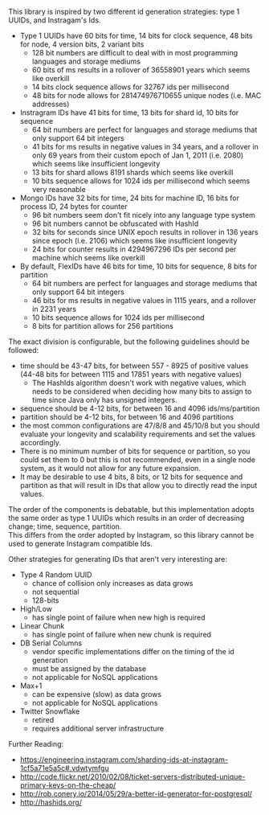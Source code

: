 This library is inspired by two different id generation strategies: type 1 UUIDs, and Instragam's Ids.

* Type 1 UUIDs have 60 bits for time, 14 bits for clock sequence, 48 bits for node, 4 version bits, 2 variant bits
    * 128 bit numbers are difficult to deal with in most programming languages and storage mediums
    * 60 bits of ms results in a rollover of 36558901 years which seems like overkill
    * 14 bits clock sequence allows for 32767 ids per millisecond
    * 48 bits for node allows for 281474976710655 unique nodes (i.e. MAC addresses)
* Instragram IDs have 41 bits for time, 13 bits for shard id, 10 bits for sequence
    * 64 bit numbers are perfect for languages and storage mediums that only support 64 bit integers
    * 41 bits for ms results in negative values in 34 years, and a rollover in only 69 years
      from their custom epoch of Jan 1, 2011 (i.e. 2080)
      which seems like insufficient longevity
    * 13 bits for shard allows 8191 shards which seems like overkill
    * 10 bits sequence allows for 1024 ids per millisecond which seems very reasonable
* Mongo IDs have 32 bits for time, 24 bits for machine ID, 16 bits for process ID, 24 bytes for counter
    * 96 bit numbers seem don't fit nicely into any language type system
    * 96 bit numbers cannot be obfuscated with HashId
    * 32 bits for seconds since UNIX epoch results in rollover in 136 years since epoch (i.e. 2106) 
      which seems like insufficient longevity
    * 24 bits for counter results in 4294967296 IDs per second per machine which seems like overkill
* By default, FlexIDs have 46 bits for time, 10 bits for sequence, 8 bits for partition
    * 64 bit numbers are perfect for languages and storage mediums that only support 64 bit integers
    * 46 bits for ms results in negative values in 1115 years, and a rollover in 2231 years
    * 10 bits sequence allows for 1024 ids per millisecond
    * 8 bits for partition allows for 256 partitions

The exact division is configurable, but the following guidelines should be followed:
* time should be 43-47 bits, for between 557 - 8925 of positive values 
  (44-48 bits for between 1115 and 17851 years with negative values)
  * The HashIds algorithm doesn't work with negative values, which needs to be considered
    when deciding how many bits to assign to time since Java only has unsigned integers.
* sequence should be 4-12 bits, for between 16 and 4096 ids/ms/partition
* partition should be 4-12 bits, for between 16 and 4096 partitions
* the most common configurations are 47/8/8 and 45/10/8 but you should evaluate your longevity and scalability 
  requirements and set the values accordingly.
* There is no minimum number of bits for sequence or partition, so you could set them to 0 but this is not recommended, 
  even in a single node system, as it would not allow for any future expansion.
* It may be desirable to use 4 bits, 8 bits, or 12 bits for sequence and partition as that will result
  in IDs that allow you to directly read the input values.

The order of the components is debatable, but this implementation adopts the same order as type 1 UUIDs which 
results in an order of decreasing change; time, sequence, partition.  
This differs from the order adopted by Instagram, so this library cannot be used to generate Instagram compatible Ids.

Other strategies for generating IDs that aren't very interesting are:
* Type 4 Random UUID
    * chance of collision only increases as data grows
    * not sequential
    * 128-bits
* High/Low
    * has single point of failure when new high is required
* Linear Chunk
    * has single point of failure when new chunk is required
* DB Serial Columns
    * vendor specific implementations differ on the timing of the id generation
    * must be assigned by the database
    * not applicable for NoSQL applications
* Max+1
    * can be expensive (slow) as data grows
    * not applicable for NoSQL applications
* Twitter Snowflake
    * retired
    * requires additional server infrastructure

Further Reading:
* https://engineering.instagram.com/sharding-ids-at-instagram-1cf5a71e5a5c#.vdwtymfgu
* http://code.flickr.net/2010/02/08/ticket-servers-distributed-unique-primary-keys-on-the-cheap/
* http://rob.conery.io/2014/05/29/a-better-id-generator-for-postgresql/
* http://hashids.org/
